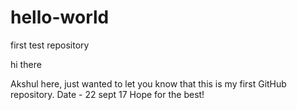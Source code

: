 # hello-world
first test repository

hi there

Akshul here, just wanted to let you know that this is my first GitHub repository.
Date - 22 sept 17
Hope for the best!
